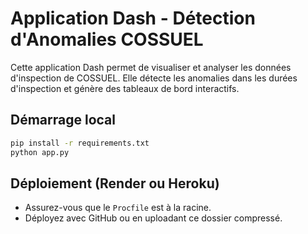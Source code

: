 # Application Dash - Détection d'Anomalies COSSUEL

Cette application Dash permet de visualiser et analyser les données d'inspection de COSSUEL. Elle détecte les anomalies dans les durées d'inspection et génère des tableaux de bord interactifs.

## Démarrage local
```bash
pip install -r requirements.txt
python app.py
```

## Déploiement (Render ou Heroku)
- Assurez-vous que le `Procfile` est à la racine.
- Déployez avec GitHub ou en uploadant ce dossier compressé.
